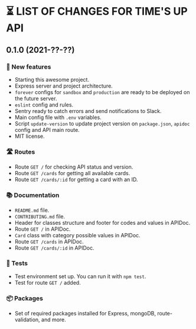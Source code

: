 # ⏳ LIST OF CHANGES FOR TIME'S UP API

## 0.1.0 (2021-??-??)

### 🚀 New features

* Starting this awesome project.
* Express server and project architecture.
* `forever` configs for `sandbox` and `production` are ready to be deployed on the future server.
* `eslint` config and rules.
* Sentry ready to catch errors and send notifications to Slack.
* Main config file with `.env` variables.
* Script `update-version` to update project version on `package.json`, `apidoc` config and API main route.
* MIT license. 

### 🛣 Routes

* Route `GET /` for checking API status and version.
* Route `GET /cards` for getting all available cards.
* Route `GET /cards/:id` for getting a card with an ID.

### 📚 Documentation

* `README.md` file.
* `CONTRIBUTING.md` file.
* Header for classes structure and footer for codes and values in APIDoc.
* Route `GET /` in APIDoc.
* `Card` class with category possible values in APIDoc.
* Route `GET /cards` in APIDoc.
* Route `GET /cards/:id` in APIDoc.

### 🧪 Tests

* Test environment set up. You can run it with `npm test`.
* Test for route `GET /` added.

### 📦 Packages

* Set of required packages installed for Express, mongoDB, route-validation, and more.